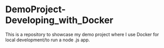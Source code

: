 # DemoProject-Developing_with_Docker
This is a repository to showcase my demo project where I use Docker for local development/to run a node .js app.
